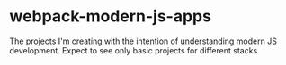 # webpack-modern-js-apps
The projects I'm creating with the intention of understanding modern JS development. Expect to see only basic projects for different stacks 
